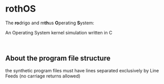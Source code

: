 # rothOS
 The **ro**drigo and m**th**us **O**perating **S**ystem:

An Operating System kernel simulation written in C

<br>

## About the program file structure
the synthetic program files must have lines separated exclusively by Line Feeds (no carriage returns allowed)
